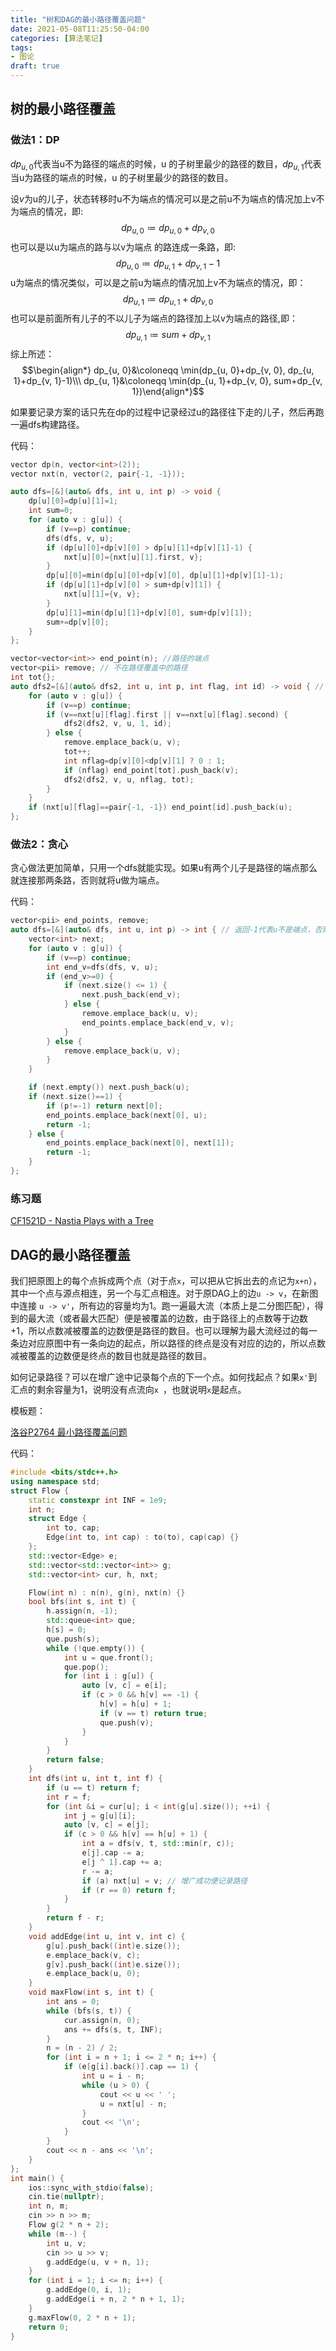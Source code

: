 ```yaml
---
title: "树和DAG的最小路径覆盖问题"
date: 2021-05-08T11:25:50-04:00
categories: [算法笔记]
tags: 
- 图论
draft: true
---
```


## 树的最小路径覆盖

### 做法1：DP

$dp_{u, 0}$代表当u不为路径的端点的时候，u 的子树里最少的路径的数目，$dp_{u, 1}$代表当u为路径的端点的时候，u 的子树里最少的路径的数目。

设$v$为u的儿子，状态转移时u不为端点的情况可以是之前u不为端点的情况加上v不为端点的情况，即:
$$dp_{u, 0}\coloneqq dp_{u, 0}+dp_{v, 0}$$
也可以是以u为端点的路与以v为端点 的路连成一条路，即:
$$dp_{u, 0}\coloneqq dp_{u, 1}+dp_{v, 1}-1$$
u为端点的情况类似，可以是之前u为端点的情况加上v不为端点的情况，即：
$$dp_{u, 1}\coloneqq dp_{u, 1}+dp_{v, 0}$$
也可以是前面所有儿子的不以儿子为端点的路径加上以v为端点的路径,即：
$$dp_{u, 1}\coloneqq sum+dp_{v, 1}$$
综上所述：
$$\begin{align*}  dp_{u, 0}&\coloneqq \min(dp_{u, 0}+dp_{v, 0}, dp_{u, 1}+dp_{v, 1}-1)\\\ dp_{u, 1}&\coloneqq  \min(dp_{u, 1}+dp_{v, 0}, sum+dp_{v, 1})\end{align*}$$

如果要记录方案的话只先在dp的过程中记录经过u的路径往下走的儿子，然后再跑一遍dfs构建路径。

代码：
```cpp
vector dp(n, vector<int>(2));
vector nxt(n, vector(2, pair{-1, -1}));

auto dfs=[&](auto& dfs, int u, int p) -> void {
    dp[u][0]=dp[u][1]=1;
    int sum=0;
    for (auto v : g[u]) {
        if (v==p) continue;
        dfs(dfs, v, u);
        if (dp[u][0]+dp[v][0] > dp[u][1]+dp[v][1]-1) {
            nxt[u][0]={nxt[u][1].first, v};
        }
        dp[u][0]=min(dp[u][0]+dp[v][0], dp[u][1]+dp[v][1]-1);
        if (dp[u][1]+dp[v][0] > sum+dp[v][1]) {
            nxt[u][1]={v, v};
        }
        dp[u][1]=min(dp[u][1]+dp[v][0], sum+dp[v][1]);
        sum+=dp[v][0];
    }
};

vector<vector<int>> end_point(n); //路径的端点
vector<pii> remove; // 不在路径覆盖中的路径
int tot{};
auto dfs2=[&](auto& dfs2, int u, int p, int flag, int id) -> void { // id 为当前路径的编号
    for (auto v : g[u]) {
        if (v==p) continue;
        if (v==nxt[u][flag].first || v==nxt[u][flag].second) {
            dfs2(dfs2, v, u, 1, id);
        } else {
            remove.emplace_back(u, v);
            tot++;
            int nflag=dp[v][0]<dp[v][1] ? 0 : 1;
            if (nflag) end_point[tot].push_back(v);
            dfs2(dfs2, v, u, nflag, tot);
        }
    }
    if (nxt[u][flag]==pair{-1, -1}) end_point[id].push_back(u);
};
```

### 做法2：贪心

贪心做法更加简单，只用一个dfs就能实现。如果u有两个儿子是路径的端点那么就连接那两条路，否则就将u做为端点。

代码：
```cpp
vector<pii> end_points, remove;
auto dfs=[&](auto& dfs, int u, int p) -> int { // 返回-1代表u不是端点，否则返回以u为端点的路径的另一端。
    vector<int> next;
    for (auto v : g[u]) {
        if (v==p) continue;
        int end_v=dfs(dfs, v, u);
        if (end_v>=0) {
            if (next.size() <= 1) {
                next.push_back(end_v);
            } else {
                remove.emplace_back(u, v);
                end_points.emplace_back(end_v, v);
            }
        } else {
            remove.emplace_back(u, v);
        }
    }

    if (next.empty()) next.push_back(u);
    if (next.size()==1) {
        if (p!=-1) return next[0];
        end_points.emplace_back(next[0], u);
        return -1;
    } else {
        end_points.emplace_back(next[0], next[1]);
        return -1;
    }
};
```

### 练习题

[CF1521D - Nastia Plays with a Tree](https://codeforces.com/contest/1521/problem/D)

## DAG的最小路径覆盖

我们把原图上的每个点拆成两个点（对于点`x`，可以把从它拆出去的点记为`x+n`），其中一个点与源点相连，另一个与汇点相连。对于原DAG上的边`u -> v`，在新图中连接 `u -> v'`，所有边的容量均为1。跑一遍最大流（本质上是二分图匹配），得到的最大流（或者最大匹配）便是被覆盖的边数，由于路径上的点数等于边数+1，所以点数减被覆盖的边数便是路径的数目。也可以理解为最大流经过的每一条边对应原图中有一条向边的起点，所以路径的终点是没有对应的边的，所以点数减被覆盖的边数便是终点的数目也就是路径的数目。

如何记录路径？可以在增广途中记录每个点的下一个点。如何找起点？如果`x'`到汇点的剩余容量为1，说明没有点流向`x
`，也就说明`x`是起点。

模板题：

[洛谷P2764 最小路径覆盖问题](https://www.luogu.com.cn/problem/P2764)

代码：
```cpp
#include <bits/stdc++.h>
using namespace std;
struct Flow {
    static constexpr int INF = 1e9;
    int n;
    struct Edge {
        int to, cap;
        Edge(int to, int cap) : to(to), cap(cap) {}
    };
    std::vector<Edge> e;
    std::vector<std::vector<int>> g;
    std::vector<int> cur, h, nxt; 

    Flow(int n) : n(n), g(n), nxt(n) {}
    bool bfs(int s, int t) {
        h.assign(n, -1);
        std::queue<int> que;
        h[s] = 0;
        que.push(s);
        while (!que.empty()) {
            int u = que.front();
            que.pop();
            for (int i : g[u]) {
                auto [v, c] = e[i];
                if (c > 0 && h[v] == -1) {
                    h[v] = h[u] + 1;
                    if (v == t) return true;
                    que.push(v);
                }
            }
        }
        return false;
    }
    int dfs(int u, int t, int f) {
        if (u == t) return f;
        int r = f;
        for (int &i = cur[u]; i < int(g[u].size()); ++i) {
            int j = g[u][i];
            auto [v, c] = e[j];
            if (c > 0 && h[v] == h[u] + 1) {
                int a = dfs(v, t, std::min(r, c));
                e[j].cap -= a;
                e[j ^ 1].cap += a;
                r -= a;
                if (a) nxt[u] = v; // 增广成功便记录路径
                if (r == 0) return f;
            }
        }
        return f - r;
    }
    void addEdge(int u, int v, int c) {
        g[u].push_back((int)e.size());
        e.emplace_back(v, c);
        g[v].push_back((int)e.size());
        e.emplace_back(u, 0);
    }
    void maxFlow(int s, int t) {
        int ans = 0;
        while (bfs(s, t)) {
            cur.assign(n, 0);
            ans += dfs(s, t, INF);
        }
        n = (n - 2) / 2;
        for (int i = n + 1; i <= 2 * n; i++) {
            if (e[g[i].back()].cap == 1) {
                int u = i - n;
                while (u > 0) {
                    cout << u << ' ';
                    u = nxt[u] - n;
                }
                cout << '\n';
            }
        }
        cout << n - ans << '\n';
    }
};
int main() {
    ios::sync_with_stdio(false);
    cin.tie(nullptr);
    int n, m;
    cin >> n >> m;
    Flow g(2 * n + 2);
    while (m--) {
        int u, v;
        cin >> u >> v;
        g.addEdge(u, v + n, 1);
    }
    for (int i = 1; i <= n; i++) {
        g.addEdge(0, i, 1);
        g.addEdge(i + n, 2 * n + 1, 1);
    }
    g.maxFlow(0, 2 * n + 1);
    return 0;
}
```
